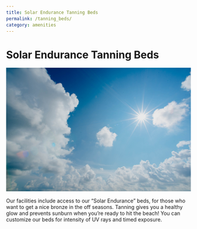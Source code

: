 ```yaml
---
title: Solar Endurance Tanning Beds
permalink: /tanning_beds/
category: amenities
---
```

# Solar Endurance Tanning Beds
![sunny sky](/assets/images/sunny.jpg)

Our facilities include access to our “Solar Endurance” beds, for those who want to get a nice bronze in the off seasons. Tanning gives you a healthy glow and prevents sunburn when you’re ready to hit the beach! You can customize our beds for intensity of UV rays and timed exposure.
